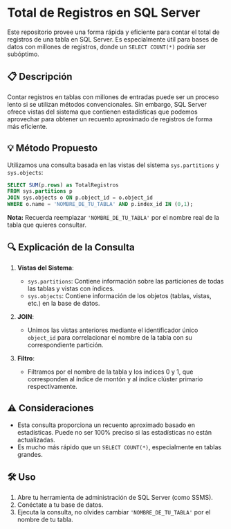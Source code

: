 # Total de Registros en SQL Server

Este repositorio provee una forma rápida y eficiente para contar el total de registros de una tabla en SQL Server. Es especialmente útil para bases de datos con millones de registros, donde un `SELECT COUNT(*)` podría ser subóptimo.

## 📋 Descripción

Contar registros en tablas con millones de entradas puede ser un proceso lento si se utilizan métodos convencionales. Sin embargo, SQL Server ofrece vistas del sistema que contienen estadísticas que podemos aprovechar para obtener un recuento aproximado de registros de forma más eficiente.

## 💡 Método Propuesto

Utilizamos una consulta basada en las vistas del sistema `sys.partitions` y `sys.objects`:

```sql
SELECT SUM(p.rows) as TotalRegistros
FROM sys.partitions p 
JOIN sys.objects o ON p.object_id = o.object_id
WHERE o.name = 'NOMBRE_DE_TU_TABLA' AND p.index_id IN (0,1);
```

**Nota:** Recuerda reemplazar `'NOMBRE_DE_TU_TABLA'` por el nombre real de la tabla que quieres consultar.

## 🔍 Explicación de la Consulta

1. **Vistas del Sistema**: 
    - `sys.partitions`: Contiene información sobre las particiones de todas las tablas y vistas con índices.
    - `sys.objects`: Contiene información de los objetos (tablas, vistas, etc.) en la base de datos.

2. **JOIN**:
    - Unimos las vistas anteriores mediante el identificador único `object_id` para correlacionar el nombre de la tabla con su correspondiente partición.

3. **Filtro**:
    - Filtramos por el nombre de la tabla y los índices 0 y 1, que corresponden al índice de montón y al índice clúster primario respectivamente.

## ⚠️ Consideraciones

- Esta consulta proporciona un recuento aproximado basado en estadísticas. Puede no ser 100% preciso si las estadísticas no están actualizadas.
- Es mucho más rápido que un `SELECT COUNT(*)`, especialmente en tablas grandes.

## 🛠️ Uso

1. Abre tu herramienta de administración de SQL Server (como SSMS).
2. Conéctate a tu base de datos.
3. Ejecuta la consulta, no olvides cambiar `'NOMBRE_DE_TU_TABLA'` por el nombre de tu tabla.

